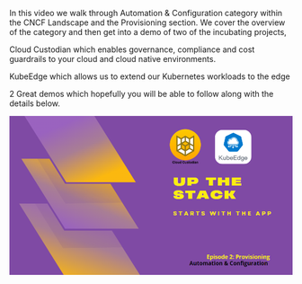 In this video we walk through Automation & Configuration category within the CNCF Landscape and the Provisioning section. We cover the overview of the category and then get into a demo of two of the incubating projects, 

Cloud Custodian which enables governance, compliance and cost guardrails to your cloud and cloud native environments. 

KubeEdge which allows us to extend our Kubernetes workloads to the edge 

2 Great demos which hopefully you will be able to follow along with the details below.

[![Click to access YouTube Video](/assets/episode2_thumbnail.png)](https://youtu.be/d_brRJhUHEw?si=UaEp3bdEmlIGWQ5V)
